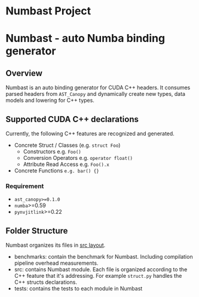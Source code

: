 # Numbast Project

# Numbast - auto Numba binding generator

## Overview

Numbast is an auto binding generator for CUDA C++ headers. It consumes parsed headers from `AST_Canopy` and dynamically create new types, data models and lowering for C++ types.

## Supported CUDA C++ declarations

Currently, the following C++ features are recognized and generated.

- Concrete Struct / Classes (e.g. `struct Foo`)
    - Constructors e.g. `Foo()`
    - Conversion Operators e.g. `operator float()`
    - Attribute Read Access e.g. `Foo().x`
- Concrete Functions `e.g. bar() {}`

### Requirement

- `ast_canopy>=0.1.0`
- `numba`>=0.59
- `pynvjitlink`>=0.22

## Folder Structure

Numbast organizes its files in [src layout](https://packaging.python.org/en/latest/discussions/src-layout-vs-flat-layout/).

- benchmarks: contain the benchmark for Numbast. Including compilation pipeline overhead measurements.
- src: contains Numbast module. Each file is organized according to the C++ feature that it's addressing. For example
`struct.py` handles the C++ structs declarations.
- tests: contains the tests to each module in Numbast
